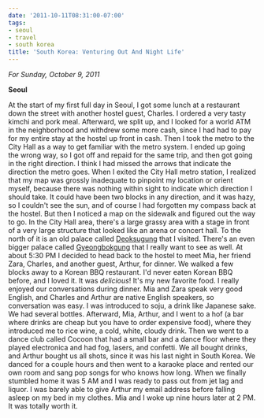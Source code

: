 ```yaml
---
date: '2011-10-11T08:31:00-07:00'
tags:
- seoul
- travel
- south korea
title: 'South Korea: Venturing Out And Night Life'
---
```


*For Sunday, October 9, 2011*

**Seoul**

At the start of my first full day in Seoul, I got some lunch at a restaurant down the street with another hostel guest, Charles. I ordered a very tasty kimchi and pork meal. Afterward, we split up, and I looked for a world ATM in the neighborhood and withdrew some more cash, since I had had to pay for my entire stay at the hostel up front in cash. Then I took the metro to the City Hall as a way to get familiar with the metro system. I ended up going the wrong way, so I got off and repaid for the same trip, and then got going in the right direction. I think I had missed the arrows that indicate the direction the metro goes. When I exited the City Hall metro station, I realized that my map was grossly inadequate to pinpoint my location or orient myself, because there was nothing within sight to indicate which direction I should take. It could have been two blocks in any direction, and it was hazy, so I couldn't see the sun, and of course I had forgotten my compass back at the hostel. But then I noticed a map on the sidewalk and figured out the way to go. In the City Hall area, there's a large grassy area with a stage in front of a very large structure that looked like an arena or concert hall. To the north of it is an old palace called [Deoksugung](https://www.google.com/search?q=deoksugung) that I visited. There's an even bigger palace called [Gyeongbokgung](https://www.google.com/search?q=gyeongbokgung) that I really want to see as well. At about 5:30 PM I decided to head back to the hostel to meet Mia, her friend Zara, Charles, and another guest, Arthur, for dinner. We walked a few blocks away to a Korean BBQ restaurant. I'd never eaten Korean BBQ before, and I loved it. It was *delicious*! It's my new favorite food. I really enjoyed our conversations during dinner. Mia and Zara speak very good English, and Charles and Arthur are native English speakers, so conversation was easy. I was introduced to soju, a drink like Japanese sake. We had several bottles. Afterward, Mia, Arthur, and I went to a hof (a bar where drinks are cheap but you have to order expensive food), where they introduced me to rice wine, a cold, white, cloudy drink. Then we went to a dance club called Cocoon that had a small bar and a dance floor where they played electronica and had fog, lasers, and confetti. We all bought drinks, and Arthur bought us all shots, since it was his last night in South Korea. We danced for a couple hours and then went to a karaoke place and rented our own room and sang pop songs for who knows how long. When we finally stumbled home it was 5 AM and I was ready to pass out from jet lag and liquor. I was barely able to give Arthur my email address before falling asleep on my bed in my clothes. Mia and I woke up nine hours later at 2 PM. It was totally worth it.
